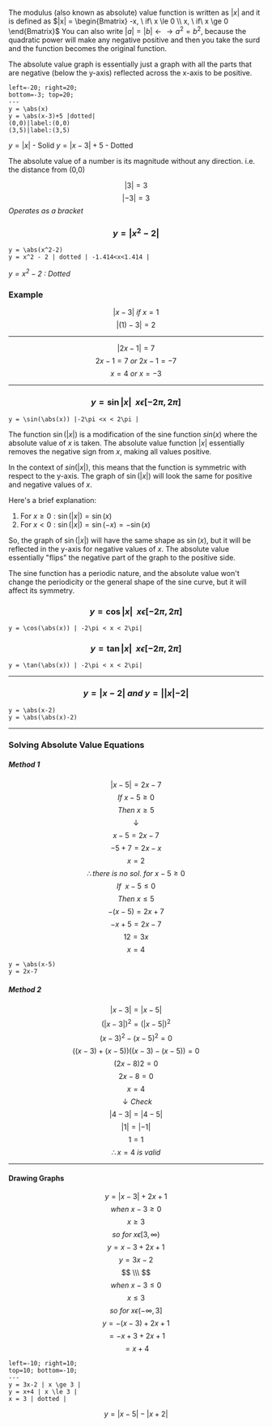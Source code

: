 The modulus (also known as absolute) value function is written as $|x|$ and it is defined as $|x| = \begin{Bmatrix} -x, \ if\ x \le 0 \\ x, \ if\ x \ge 0 \end{Bmatrix}$
You can also write $|a| = |b| \leftarrow \rightarrow a^2 = b^2$, because the quadratic power will make any negative positive and then you take the surd and the function becomes the original function.

The absolute value graph is essentially just a graph with all the parts that are negative (below the y-axis) reflected across the x-axis to be positive.

```desmos-graph
left=-20; right=20;
bottom=-3; top=20;
---
y = \abs(x)
y = \abs(x-3)+5 |dotted|
(0,0)|label:(0,0)
(3,5)|label:(3,5)
```
$y = |x|$ - Solid
$y = |x-3|+5$ - Dotted


The absolute value of a number is its magnitude without any direction. i.e. the distance from (0,0)

$$|3| = 3$$
$$|-3| = 3$$
_Operates as a bracket_
### $$ y = |x^2 - 2|$$
```desmos-graph
y = \abs(x^2-2)
y = x^2 - 2 | dotted | -1.414<x<1.414 |
```
_$y = x^2 -2$ : Dotted_
### Example
$$|x-3|\ if\ x=1$$
$$|(1)-3| = 2$$
_________
$$|2x-1| = 7$$
$$2x-1 = 7\ or\ 2x-1 = -7$$
$$x = 4\ or\ x = -3$$
_______
### $$y = \sin{|x|}\ \  x \epsilon[-2\pi,2\pi]$$
```desmos-graph
y = \sin(\abs(x)) |-2\pi <x < 2\pi |
```
The function $\sin(|x|)$ is a modification of the sine function $sin(x)$ where the absolute value of $x$ is taken. The absolute value function $|x|$ essentially removes the negative sign from $x$, making all values positive. 

In the context of $sin(|x|)$, this means that the function is symmetric with respect to the y-axis. The graph of $\sin(|x|)$ will look the same for positive and negative values of $x$.

Here's a brief explanation:

1. For $x \ge 0 : \sin(|x|) = \sin(x)$
2. For $x < 0: \sin(|x|) = \sin(-x) = -\sin(x)$

So, the graph of $\sin(|x|)$ will have the same shape as $\sin(x)$, but it will be reflected in the y-axis for negative values of $x$. The absolute value essentially "flips" the negative part of the graph to the positive side.

The sine function has a periodic nature, and the absolute value won't change the periodicity or the general shape of the sine curve, but it will affect its symmetry.
### $$ y = \cos{|x|}\ \ x \epsilon[-2\pi, 2\pi]$$
```desmos-graph
y = \cos(\abs(x)) | -2\pi < x < 2\pi|
```

### $$y = \tan{|x|} \ \ x \epsilon[-2\pi, 2\pi]$$
```desmos-graph
y = \tan(\abs(x)) | -2\pi < x < 2\pi|
```
_______
### $$ y = |x-2|\ and\ y = ||x|-2|$$
```desmos-graph
y = \abs(x-2)
y = \abs(\abs(x)-2)
```
_______
### Solving Absolute Value Equations
##### Method 1
$$ |x-5| = 2x-7$$
$$If\ x-5 \ge 0$$
$$Then\ x \ge 5$$
$$ \downarrow$$
$$x-5 = 2x-7$$
$$-5+7 = 2x-x$$
$$x= 2$$
$$\therefore there\ is\ no\ sol.\ for\ x-5 \ge 0$$
$$If\ \ x - 5 \le 0$$
$$Then\ x \le 5$$
$$-(x-5) = 2x+7$$
$$-x+5 = 2x-7$$
$$12 = 3x$$
$$x = 4$$
```desmos-graph
y = \abs(x-5)
y = 2x-7
```
##### Method 2
$$|x-3| = |x-5|$$
$$(|x-3|)^2 = (|x-5|)^2$$
$$(x-3)^2 - (x-5)^2 = 0$$
$$((x-3)+(x-5))((x-3)-(x-5))= 0$$
$$(2x-8)2=0$$
$$2x - 8 = 0$$
$$x = 4$$
$$\downarrow Check$$
$$|4-3| = |4-5|$$
$$|1| = |-1|$$
$$1 = 1$$
$$\therefore x=4\ is\ valid$$
________
#### Drawing Graphs
$$ y = |x-3| + 2x+1$$
$$when\ x-3\ge 0 $$
$$x \ge 3$$
$$so\ for\ x\epsilon [3, \infty)$$
$$y = x-3 + 2x+1$$
$$y = 3x-2$$
$$ \\\ $$
$$when\ x-3 \le 0$$
$$x \le 3$$
$$so\ for\ x\epsilon (-\infty, 3]$$
$$y = -(x-3)+2x+1$$
$$= -x+3+2x+1$$
$$= x+4$$
```desmos-graph
left=-10; right=10;
top=10; bottom=-10;
---
y = 3x-2 | x \ge 3 |
y = x+4 | x \le 3 |
x = 3 | dotted |
```

$$ y = |x-5|-|x+2|$$

